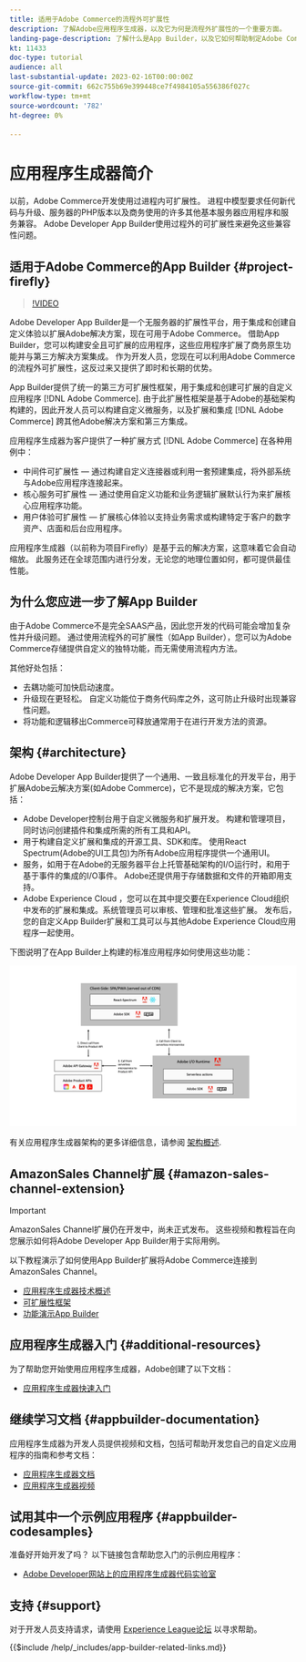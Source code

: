 ```yaml
---
title: 适用于Adobe Commerce的流程外可扩展性
description: 了解Adobe应用程序生成器，以及它为何是流程外扩展性的一个重要方面。
landing-page-description: 了解什么是App Builder，以及它如何帮助制定Adobe Commerce开发策略。
kt: 11433
doc-type: tutorial
audience: all
last-substantial-update: 2023-02-16T00:00:00Z
source-git-commit: 662c755b69e399448ce7f4984105a556386f027c
workflow-type: tm+mt
source-wordcount: '782'
ht-degree: 0%

---
```



# 应用程序生成器简介

以前，Adobe Commerce开发使用过进程内可扩展性。 进程中模型要求任何新代码与升级、服务器的PHP版本以及商务使用的许多其他基本服务器应用程序和服务兼容。 Adobe Developer App Builder使用过程外的可扩展性来避免这些兼容性问题。

## 适用于Adobe Commerce的App Builder {#project-firefly}

>[!VIDEO](https://video.tv.adobe.com/v/3412839)

Adobe Developer App Builder是一个无服务器的扩展性平台，用于集成和创建自定义体验以扩展Adobe解决方案，现在可用于Adobe Commerce。 借助App Builder，您可以构建安全且可扩展的应用程序，这些应用程序扩展了商务原生功能并与第三方解决方案集成。 作为开发人员，您现在可以利用Adobe Commerce的流程外可扩展性，这反过来又提供了即时和长期的优势。

App Builder提供了统一的第三方可扩展性框架，用于集成和创建可扩展的自定义应用程序 [!DNL Adobe Commerce]. 由于此扩展性框架是基于Adobe的基础架构构建的，因此开发人员可以构建自定义微服务，以及扩展和集成 [!DNL Adobe Commerce] 跨其他Adobe解决方案和第三方集成。

应用程序生成器为客户提供了一种扩展方式 [!DNL Adobe Commerce] 在各种用例中：

* 中间件可扩展性 — 通过构建自定义连接器或利用一套预建集成，将外部系统与Adobe应用程序连接起来。
* 核心服务可扩展性 — 通过使用自定义功能和业务逻辑扩展默认行为来扩展核心应用程序功能。
* 用户体验可扩展性 — 扩展核心体验以支持业务需求或构建特定于客户的数字资产、店面和后台应用程序。

应用程序生成器（以前称为项目Firefly）是基于云的解决方案，这意味着它会自动缩放。 此服务还在全球范围内进行分发，无论您的地理位置如何，都可提供最佳性能。

## 为什么您应进一步了解App Builder

由于Adobe Commerce不是完全SAAS产品，因此您开发的代码可能会增加复杂性并升级问题。 通过使用流程外的可扩展性（如App Builder），您可以为Adobe Commerce存储提供自定义的独特功能，而无需使用流程内方法。

其他好处包括：

* 去耦功能可加快启动速度。
* 升级现在更轻松。 自定义功能位于商务代码库之外，这可防止升级时出现兼容性问题。
* 将功能和逻辑移出Commerce可释放通常用于在进行开发方法的资源。

## 架构 {#architecture}

Adobe Developer App Builder提供了一个通用、一致且标准化的开发平台，用于扩展Adobe云解决方案(如Adobe Commerce)，它不是现成的解决方案，它包括：

* Adobe Developer控制台用于自定义微服务和扩展开发。 构建和管理项目，同时访问创建插件和集成所需的所有工具和API。
* 用于构建自定义扩展和集成的开源工具、SDK和库。 使用React Spectrum(Adobe的UI工具包)为所有Adobe应用程序提供一个通用UI。
* 服务，如用于在Adobe的无服务器平台上托管基础架构的I/O运行时，和用于基于事件的集成的I/O事件。 Adobe还提供用于存储数据和文件的开箱即用支持。
* Adobe Experience Cloud ，您可以在其中提交要在Experience Cloud组织中发布的扩展和集成。系统管理员可以审核、管理和批准这些扩展。 发布后，您的自定义App Builder扩展和工具可以与其他Adobe Experience Cloud应用程序一起使用。

下图说明了在App Builder上构建的标准应用程序如何使用这些功能：

![架构](/help/assets/app-builder/firefly-architecture.jpeg)

有关应用程序生成器架构的更多详细信息，请参阅 [架构概述](https://developer.adobe.com/app-builder/docs/guides/).

## AmazonSales Channel扩展 {#amazon-sales-channel-extension}

>[!IMPORTANT]
>
>AmazonSales Channel扩展仍在开发中，尚未正式发布。  这些视频和教程旨在向您展示如何将Adobe Developer App Builder用于实际用例。

以下教程演示了如何使用App Builder扩展将Adobe Commerce连接到AmazonSales Channel。

* [应用程序生成器技术概述](../app-builder/app-builder-technical-overview.md)
* [可扩展性框架](../app-builder/extensibility-framework-commerce-eventing.md)
* [功能演示App Builder](../app-builder/app-builder-functional-demonstration.md)

## 应用程序生成器入门 {#additional-resources}

为了帮助您开始使用应用程序生成器，Adobe创建了以下文档：

* [应用程序生成器快速入门](https://developer.adobe.com/app-builder/docs/getting_started/)

## 继续学习文档 {#appbuilder-documentation}

应用程序生成器为开发人员提供视频和文档，包括可帮助开发您自己的自定义应用程序的指南和参考文档：

* [应用程序生成器文档](https://developer.adobe.com/app-builder/docs/overview/)
* [应用程序生成器视频](https://www.youtube.com/playlist?list=PLcVEYUqU7VRfDij-Jbjyw8S8EzW073F_o)

## 试用其中一个示例应用程序 {#appbuilder-codesamples}

准备好开始开发了吗？ 以下链接包含帮助您入门的示例应用程序：

* [Adobe Developer网站上的应用程序生成器代码实验室](https://developer.adobe.com/app-builder/docs/resources/)

## 支持 {#support}

对于开发人员支持请求，请使用 [Experience League论坛](https://experienceleaguecommunities.adobe.com/t5/app-builder/ct-p/project-firefly) 以寻求帮助。

{{$include /help/_includes/app-builder-related-links.md}}
